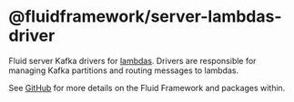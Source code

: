 # @fluidframework/server-lambdas-driver

Fluid server Kafka drivers for [lambdas](../lambdas). Drivers are responsible for managing Kafka partitions
and routing messages to lambdas.

See [GitHub](https://github.com/microsoft/FluidFramework) for more details on the Fluid Framework and packages within.
